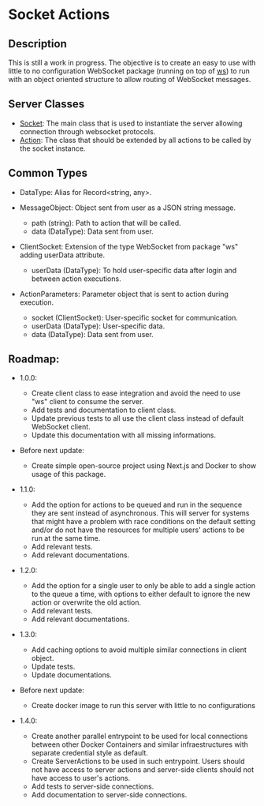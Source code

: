 # Socket Actions

## Description

This is still a work in progress. The objective is to create an easy to use with little to no configuration WebSocket package (running on top of [ws](https://www.npmjs.com/package/ws)) to run with an object oriented structure to allow routing of WebSocket messages.

## Server Classes

- [Socket](/docs/server/socket.md): The main class that is used to instantiate the server allowing connection through websocket protocols.
- [Action](/docs/server/action.md): The class that should be extended by all actions to be called by the socket instance.

## Common Types

- DataType: Alias for Record<string, any>.

- MessageObject: Object sent from user as a JSON string message.

  - path (string): Path to action that will be called.
  - data (DataType): Data sent from user.

- ClientSocket: Extension of the type WebSocket from package "ws" adding userData attribute.

  - userData (DataType): To hold user-specific data after login and between action executions.

- ActionParameters: Parameter object that is sent to action during execution.
  - socket (ClientSocket): User-specific socket for communication.
  - userData (DataType): User-specific data.
  - data (DataType): Data sent from user.

## Roadmap:

- 1.0.0:

  - Create client class to ease integration and avoid the need to use "ws" client to consume the server.
  - Add tests and documentation to client class.
  - Update previous tests to all use the client class instead of default WebSocket client.
  - Update this documentation with all missing informations.

- Before next update:

  - Create simple open-source project using Next.js and Docker to show usage of this package.

- 1.1.0:

  - Add the option for actions to be queued and run in the sequence they are sent instead of asynchronous. This will server for systems that might have a problem with race conditions on the default setting and/or do not have the resources for multiple users' actions to be run at the same time.
  - Add relevant tests.
  - Add relevant documentations.

- 1.2.0:

  - Add the option for a single user to only be able to add a single action to the queue a time, with options to either default to ignore the new action or overwrite the old action.
  - Add relevant tests.
  - Add relevant documentations.

- 1.3.0:

  - Add caching options to avoid multiple similar connections in client object.
  - Update tests.
  - Update documentations.

- Before next update:

  - Create docker image to run this server with little to no configurations

- 1.4.0:
  - Create another parallel entrypoint to be used for local connections between other Docker Containers and similar infraestructures with separate credential style as default.
  - Create ServerActions to be used in such entrypoint. Users should not have access to server actions and server-side clients should not have access to user's actions.
  - Add tests to server-side connections.
  - Add documentation to server-side connections.

